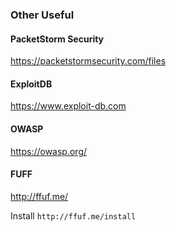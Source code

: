 ### Other Useful

#### PacketStorm Security
https://packetstormsecurity.com/files

#### ExploitDB
https://www.exploit-db.com

#### OWASP
https://owasp.org/


#### FUFF
http://ffuf.me/

Install
```http://ffuf.me/install```